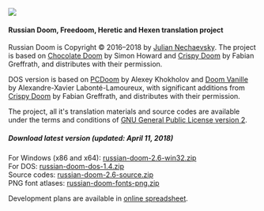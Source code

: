 ![](http://jnechaevsky.users.sourceforge.net/projects/rusdoom/files/russian_doom_git.png)

#### Russian Doom, Freedoom, Heretic and Hexen translation project 

Russian Doom is Copyright &copy; 2016&ndash;2018 by [Julian Nechaevsky](http://jnechaevsky.users.sourceforge.net/author.html). The project is based on [Chocolate Doom](https://www.chocolate-doom.org) by Simon Howard and [Crispy Doom](http://fabiangreffrath.github.io/crispy-doom) by Fabian Greffrath, and distributes with their permission. 

DOS version is based on [PCDoom](https://github.com/nukeykt/PCDoom-v2) by Alexey Khokholov and [Doom Vanille](https://github.com/AXDOOMER/doom-vanille) by Alexandre-Xavier Labonté-Lamoureux, with significant additions from [Crispy Doom](http://fabiangreffrath.github.io/crispy-doom) by Fabian Greffrath, and distributes with their permission. 

The project, all it's translation materials and source codes are available under the terms and conditions of [GNU General Public License version 2](https://github.com/JNechaevsky/russian-doom/blob/master/LICENSE.txt).

##### Download latest version (updated: April 11, 2018)

For Windows (x86 and x64): [russian-doom-2.6-win32.zip](https://sourceforge.net/projects/jnechaevsky/files/Russian%20Doom/2.6/russian-doom-2.6-win32.zip/download)<br />
For DOS: [russian-doom-dos-1.4.zip](https://sourceforge.net/projects/jnechaevsky/files/Russian%20Doom%20for%20DOS/1.4/russian-doom-dos-1.4.zip/download)<br />
Source codes: [russian-doom-2.6-source.zip](https://sourceforge.net/projects/jnechaevsky/files/Russian%20Doom/2.6/Source/russian-doom-2.6-source.zip/download)<br />
PNG font atlases: [russian-doom-fonts-png.zip](https://sourceforge.net/projects/jnechaevsky/files/PNG%20Fonts/russian-doom-fonts-png.zip/download)

Development plans are available in [online spreadsheet](https://docs.google.com/spreadsheets/d/1fID4Dds3SldQwun0npaH22BC7jRvJIj8oQzyK8iJkjQ/edit?usp=sharing).
